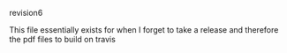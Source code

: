revision6

This file essentially exists for when I forget to take a release and therefore the pdf files to build on travis